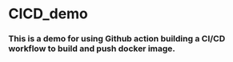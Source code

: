 # CICD_demo

### This is a demo for using Github action building a CI/CD workflow to build and push docker image.